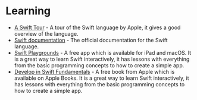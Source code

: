 # Learning

- [A Swift Tour][a-swift-tour] - A tour of the Swift language by Apple, it gives a good overview of the language.
- [Swift documentation][swift-documentation] - The official documentation for the Swift language.
- [Swift Playgrounds][swift-playground] - A free app which is available for iPad and macOS.
  It is a great way to learn Swift interactively, it has lessons with everything from the basic programming concepts to how to create a simple app.
- [Develop in Swift Fundamentals][develop-in-swift-fundamentals] - A free book from Apple which is available on Apple Books.
  It is a great way to learn Swift interactively, it has lessons with everything from the basic programming concepts to how to create a simple app.

[a-swift-tour]: https://docs.swift.org/swift-book/documentation/the-swift-programming-language/guidedtour/
[swift-documentation]: https://www.swift.org/documentation/
[swift-playground]: https://www.apple.com/swift/playgrounds/
[develop-in-swift-fundamentals]: https://books.apple.com/us/book/develop-in-swift-fundamentals/id6468967906
